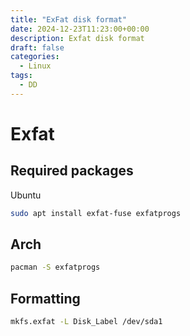 ```yaml
---
title: "ExFat disk format"
date: 2024-12-23T11:23:00+00:00
description: Exfat disk format
draft: false
categories:
  - Linux
tags:
  - DD
---
```

# Exfat

## Required packages

Ubuntu

```bash
sudo apt install exfat-fuse exfatprogs
```

## Arch

```bash
pacman -S exfatprogs
```


## Formatting

```bash
mkfs.exfat -L Disk_Label /dev/sda1
```